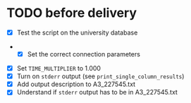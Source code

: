 # TODO before delivery
- [x] Test the script on the university database
- - [x] Set the correct connection parameters
- [x] Set `TIME_MULTIPLIER` to 1.000
- [x] Turn on `stderr` output (see `print_single_column_results`)
- [x] Add output description to A3_227545.txt
- [x] Understand if `stderr` output has to be in A3_227545.txt